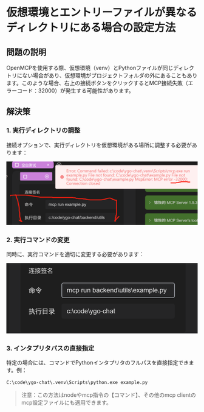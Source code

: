 # 仮想環境とエントリーファイルが異なるディレクトリにある場合の設定方法

## 問題の説明

OpenMCPを使用する際、仮想環境（venv）とPythonファイルが同じディレクトリにない場合があり、仮想環境がプロジェクトフォルダの外にあることもあります。このような場合、右上の接続ボタンをクリックするとMCP接続失敗（エラーコード：32000）が発生する可能性があります。

## 解決策

### 1. 実行ディレクトリの調整

接続オプションで、実行ディレクトリを仮想環境がある場所に調整する必要があります：

![MCP接続オプション画面](./image-2.png)

### 2. 実行コマンドの変更

同時に、実行コマンドを適切に変更する必要があります：

![実行コマンド変更例](./image.png)

### 3. インタプリタパスの直接指定

特定の場合には、コマンドでPythonインタプリタのフルパスを直接指定できます。例：

```bash
C:\code\ygo-chat\.venv\Scripts\python.exe example.py
```

> 注意：この方法はnodeやmcp指令の【コマンド】、その他のmcp clientのmcp設定ファイルにも適用できます。